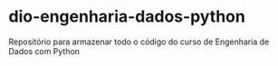 # dio-engenharia-dados-python
Repositório para armazenar todo o código do curso de Engenharia de Dados com Python
